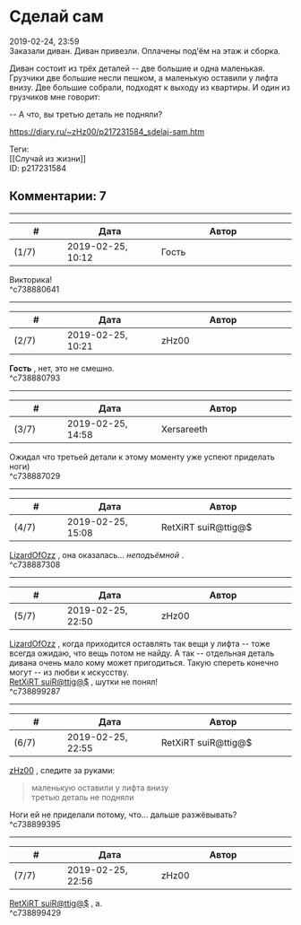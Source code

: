 Сделай сам
==========

  
2019-02-24, 23:59  
 Заказали диван. Диван привезли. Оплачены под'ём на этаж и сборка.   
   
 Диван состоит из трёх деталей -- две большие и одна маленькая. Грузчики две большие несли пешком, а маленькую оставили у лифта внизу. Две большие собрали, подходят к выходу из квартиры. И один из грузчиков мне говорит:   
   
 -- А что, вы третью деталь не подняли?   
  
<https://diary.ru/~zHz00/p217231584_sdelaj-sam.htm>  
  
Теги:  
[[Случай из жизни]]  
ID: p217231584  


Комментарии: 7
--------------

  


---



|         #         |              Дата              |                     Автор                     |           ID           |
| --- | --- | --- | --- |
| (1/7) | 2019-02-25, 10:12 | Гость | c738880641 |

  
 Викторика!   
 ^c738880641

---



|         #         |              Дата              |                     Автор                     |           ID           |
| --- | --- | --- | --- |
| (2/7) | 2019-02-25, 10:21 | zHz00 | c738880793 |

  
  **Гость**  , нет, это не смешно.   
 ^c738880793

---



|         #         |              Дата              |                     Автор                     |           ID           |
| --- | --- | --- | --- |
| (3/7) | 2019-02-25, 14:58 | Xersareeth | c738887029 |

  
 Ожидал что третьей детали к этому моменту уже успеют приделать ноги)   
 ^c738887029

---



|         #         |              Дата              |                     Автор                     |           ID           |
| --- | --- | --- | --- |
| (4/7) | 2019-02-25, 15:08 | RetXiRT suiR@ttig@$ | c738887308 |

  
   [LizardOfOzz](http://LizardsBurrow.diary.ru "One more night")  , она оказалась…  *неподъёмной*  .    
 ^c738887308

---



|         #         |              Дата              |                     Автор                     |           ID           |
| --- | --- | --- | --- |
| (5/7) | 2019-02-25, 22:50 | zHz00 | c738899287 |

  
  [LizardOfOzz](http://LizardsBurrow.diary.ru "One more night")  , когда приходится оставлять так вещи у лифта -- тоже всегда ожидаю, что вещь потом не найду. А так -- отдельная деталь дивана очень мало кому может пригодиться. Такую спереть конечно могут -- из любви к искусству.   
  [RetXiRT suiR@ttig@$](http://Hellspawn.diary.ru "Fission Chips")  , шутки не понял!   
 ^c738899287

---



|         #         |              Дата              |                     Автор                     |           ID           |
| --- | --- | --- | --- |
| (6/7) | 2019-02-25, 22:55 | RetXiRT suiR@ttig@$ | c738899395 |

  
   [zHz00](https://zHz00.diary.ru "Untitled")  , следите за руками:   
 
>   маленькую оставили у лифта внизу   
>  третью деталь не подняли  

 Ноги ей не приделали потому, что… дальше разжёвывать?    
 ^c738899395

---



|         #         |              Дата              |                     Автор                     |           ID           |
| --- | --- | --- | --- |
| (7/7) | 2019-02-25, 22:56 | zHz00 | c738899429 |

  
  [RetXiRT suiR@ttig@$](http://Hellspawn.diary.ru "Fission Chips")  , а.   
 ^c738899429